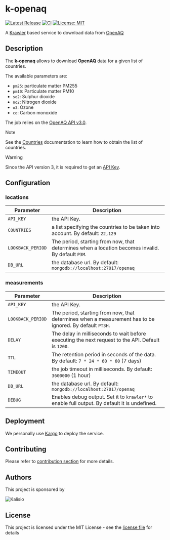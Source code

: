 # k-openaq

[![Latest Release](https://img.shields.io/github/v/tag/kalisio/k-openaq?sort=semver&label=latest)](https://github.com/kalisio/k-openaq/releases)
[![CI](https://github.com/kalisio/k-openaq/actions/workflows/main.yaml/badge.svg)](https://github.com/kalisio/k-openaq/actions/workflows/main.yaml)
[![License: MIT](https://img.shields.io/badge/License-MIT-yellow.svg)](https://opensource.org/licenses/MIT)

A [Krawler](https://kalisio.github.io/krawler/) based service to download data from [OpenAQ](https://openaq.org)

## Description

The **k-openaq** allows to download **OpenAQ** data for a given list of countries.

The available parameters are:
* `pm25`: particulate matter PM255
* `pm10`: Particulate matter PM10
* `so2`: Sulphur dioxide  
* `no2`: Nitrogen dioxide 
* `o3`: Ozone
* `co`: Carbon monoxide 

The job relies on the [OpenAQ API v3.0](https://docs.openaq.org/api).

> [!NOTE] 
> See the [Countries](https://docs.openaq.org/resources/countries) documentation to learn how to obtain the list of countries.

> [!WARNING]
> Since the API version 3, it is required to get an [API Key](https://docs.openaq.org/using-the-api/quick-start).

## Configuration

### locations

| Parameter | Description |
|---|---|
| `API_KEY` | the API Key. |
| `COUNTRIES` | a list specifying the countries to be taken into account. By default:  `22,129` |
| `LOOKBACK_PERIOD` |The period, starting from now, that determines when a location becomes invalid. By default `P3M`. |
| `DB_URL` | the database url. By default: `mongodb://localhost:27017/openaq` |

### measurements

| Parameter | Description |
|---|---|
| `API_KEY` | the API Key. |
| `LOOKBACK_PERIOD` | The period, starting from now, that determines when a measurement has to be ignored. By default `PT3H`. |
| `DELAY`| The delay in milliseconds to wait before executing the next request to the API. Default is `1200`. |
| `TTL` | The retention period in seconds of the data. By default: `7 * 24 * 60 * 60` (7 days) |
| `TIMEOUT` | the job timeout in milliseconds. By default: `3600000` (1 hour)|
| `DB_URL` | the database url. By default: `mongodb://localhost:27017/openaq` |
| `DEBUG` | Enables debug output. Set it to `krawler*` to enable full output. By default it is undefined. |

## Deployment

We personally use [Kargo](https://kalisio.github.io/kargo/) to deploy the service.

## Contributing

Please refer to [contribution section](./CONTRIBUTING.md) for more details.

## Authors

This project is sponsored by 

![Kalisio](https://s3.eu-central-1.amazonaws.com/kalisioscope/kalisio/kalisio-logo-black-256x84.png)

## License

This project is licensed under the MIT License - see the [license file](./LICENSE) for details
